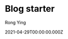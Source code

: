 ---
title: Blog starter
github: https://github.com/kohrongying/11ty-blog-starter
demo: https://eleventy.rongying.co/
license: null
author: Rong Ying
author_link: ''
author_twitter: RongRunBuild
date: 2021-04-29T00:00:00.000Z
ssg:
  - Eleventy
cms:
  - NetlifyCMS
css:
  - Tailwind
category:
  - Blog
description: 11ty, Tailwind. Works when JS is disabled.
draft: false
publish_date: '2020-07-18T09:49:11Z'
update_date: '2022-06-25T16:10:22Z'
github_star: 55
github_fork: 7
---